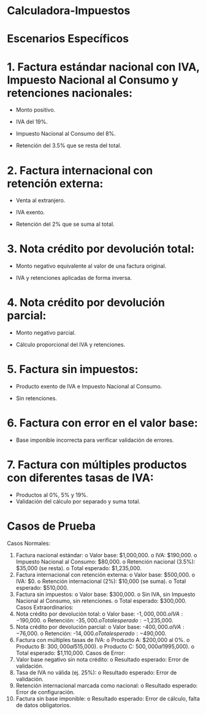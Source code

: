 # Calculadora-Impuestos

# Escenarios Específicos

# 1.	Factura estándar nacional con IVA, Impuesto Nacional al Consumo y retenciones nacionales:

-	Monto positivo.

-	IVA del 19%.

-	Impuesto Nacional al Consumo del 8%.
  
-	Retención del 3.5% que se resta del total.
  
# 2.	Factura internacional con retención externa:

-	Venta al extranjero.
  
-	IVA exento.
  
-	Retención del 2% que se suma al total.
  
# 3.	Nota crédito por devolución total:

-	Monto negativo equivalente al valor de una factura original.

-	IVA y retenciones aplicadas de forma inversa.

# 4.	Nota crédito por devolución parcial:

-	Monto negativo parcial.

-	Cálculo proporcional del IVA y retenciones.

# 5.	Factura sin impuestos:
   
-	Producto exento de IVA e Impuesto Nacional al Consumo.

-	Sin retenciones.

# 6.	Factura con error en el valor base:

-	Base imponible incorrecta para verificar validación de errores.
  
# 7.	Factura con múltiples productos con diferentes tasas de IVA:

-	Productos al 0%, 5% y 19%.
-	Validación del cálculo por separado y suma total.

# Casos de Prueba
Casos Normales:
1.	Factura nacional estándar:
o	Valor base: $1,000,000.
o	IVA: $190,000.
o	Impuesto Nacional al Consumo: $80,000.
o	Retención nacional (3.5%): $35,000 (se resta).
o	Total esperado: $1,235,000.
2.	Factura internacional con retención externa:
o	Valor base: $500,000.
o	IVA: $0.
o	Retención internacional (2%): $10,000 (se suma).
o	Total esperado: $510,000.
3.	Factura sin impuestos:
o	Valor base: $300,000.
o	Sin IVA, sin Impuesto Nacional al Consumo, sin retenciones.
o	Total esperado: $300,000.
Casos Extraordinarios:
1.	Nota crédito por devolución total:
o	Valor base: -$1,000,000.
o	IVA: -$190,000.
o	Retención: -$35,000.
o	Total esperado: -$1,235,000.
2.	Nota crédito por devolución parcial:
o	Valor base: -$400,000.
o	IVA: -$76,000.
o	Retención: -$14,000.
o	Total esperado: -$490,000.
3.	Factura con múltiples tasas de IVA:
o	Producto A: $200,000 al 0%.
o	Producto B: $300,000 al 5% ($15,000).
o	Producto C: $500,000 al 19% ($95,000).
o	Total esperado: $1,110,000.
Casos de Error:
1.	Valor base negativo sin nota crédito:
o	Resultado esperado: Error de validación.
2.	Tasa de IVA no válida (ej. 25%):
o	Resultado esperado: Error de validación.
3.	Retención internacional marcada como nacional:
o	Resultado esperado: Error de configuración.
4.	Factura sin base imponible:
o	Resultado esperado: Error de cálculo, falta de datos obligatorios.

